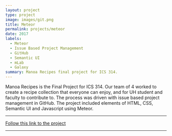 ```yaml
---
layout: project
type: project
image: images/git.png
title: Meteor
permalink: projects/meteor
date: 2017
labels:
  - Meteor
  - Issue Based Project Management
  - GitHub
  - Semantic UI
  - mLab
  - Galaxy
summary: Manoa Recipes final project for ICS 314.
---
```


Manoa Recipes is the Final Project for ICS 314. Our team of 4 worked to create a recipe collection that everyone can enjoy, and for UH student and faculty to contribute to. The process was driven with issue based project management in GitHub. The project included elements of HTML, CSS, Semantic UI and Javascript using Meteor.

<hr>

[Follow this link to the project](https://manoarecipes.github.io/)

<hr>

